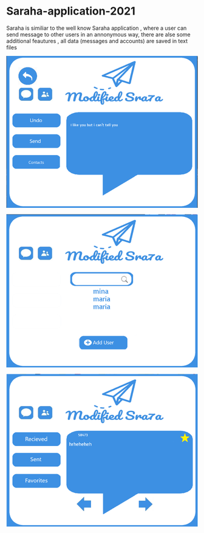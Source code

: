 # Saraha-application-2021
Saraha is similiar to the well know Saraha application , where a user can send message to other users in an annonymous way, there are alse some additional feautures , all data (messages and accounts) are saved in text files

![](ScreenShots/img-1.png)

![](ScreenShots/img-2.png)

![](ScreenShots/img-3.png)
